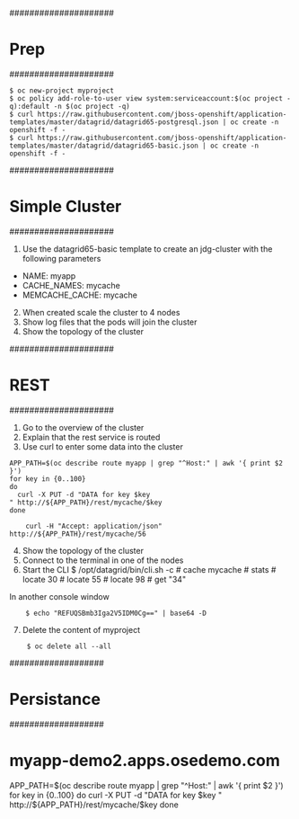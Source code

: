 #####################
# Prep
#####################
```
$ oc new-project myproject
$ oc policy add-role-to-user view system:serviceaccount:$(oc project -q):default -n $(oc project -q)
$ curl https://raw.githubusercontent.com/jboss-openshift/application-templates/master/datagrid/datagrid65-postgresql.json | oc create -n openshift -f -
$ curl https://raw.githubusercontent.com/jboss-openshift/application-templates/master/datagrid/datagrid65-basic.json | oc create -n openshift -f -
```


#####################
# Simple Cluster
#####################
1. Use the datagrid65-basic template to create an jdg-cluster with the following parameters
  - NAME: myapp
  - CACHE_NAMES: mycache
  - MEMCACHE_CACHE: mycache
2. When created scale the cluster to 4 nodes
3. Show log files that the pods will join the cluster
4. Show the topology of the cluster

#####################
# REST
#####################
1. Go to the overview of the cluster
2. Explain that the rest service is routed
3. Use curl to enter some data into the cluster

```
APP_PATH=$(oc describe route myapp | grep "^Host:" | awk '{ print $2 }')
for key in {0..100}
do
  curl -X PUT -d "DATA for key $key
" http://${APP_PATH}/rest/mycache/$key
done
```
        curl -H "Accept: application/json" http://${APP_PATH}/rest/mycache/56

4. Show the topology of the cluster
5. Connect to the terminal in one of the nodes
6. Start the CLI
        $ /opt/datagrid/bin/cli.sh -c
        # cache mycache
        # stats
        # locate 30
        # locate 55
        # locate 98
        # get "34"

  In another console window

        $ echo "REFUQSBmb3Iga2V5IDM0Cg==" | base64 -D

7. Delete the content of myproject

        $ oc delete all --all

###################
# Persistance
###################
# myapp-demo2.apps.osedemo.com

APP_PATH=$(oc describe route myapp | grep "^Host:" | awk '{ print $2 }')
for key in {0..100}
do
  curl -X PUT -d "DATA for key $key
" http://${APP_PATH}/rest/mycache/$key
done
